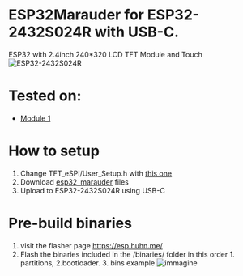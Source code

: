 
# ESP32Marauder for ESP32-2432S024R with USB-C.
ESP32 with 2.4inch 240*320 LCD TFT Module and Touch
![ESP32-2432S024R](https://github.com/b00mekk/ESP32-Marauder-ESP32-2432S024R/blob/main/ESP32-Arduino-LVGL-WIFI-Bluetooth-Development-Board-2-4-240-320-Smart-Display-Screen-2-4inch.jpg_.png?raw=true)

# Tested on:
- [Module 1]([https://aliexpress.com/item/1005006969878456.html](https://s.click.aliexpress.com/e/_DD5uQKp))

# How to setup
1. Change TFT_eSPI/User_Setup.h with [this one](https://github.com/b00mekk/ESP32-Marauder-ESP32-2432S024R/blob/main/User_Setup.h)
2. Download [esp32_marauder](https://github.com/b00mekk/ESP32-Marauder-ESP32-2432S024R/tree/main/esp32_marauder) files
3. Upload to ESP32-2432S024R using USB-C

# Pre-build binaries
1. visit the flasher page https://esp.huhn.me/
2. Flash the binaries included in the /binaries/ folder in this order 1. partitions, 2.bootloader. 3. bins
 example
![immagine](https://github.com/user-attachments/assets/b1dead25-7606-485b-9831-5a0921b3bc0e)
